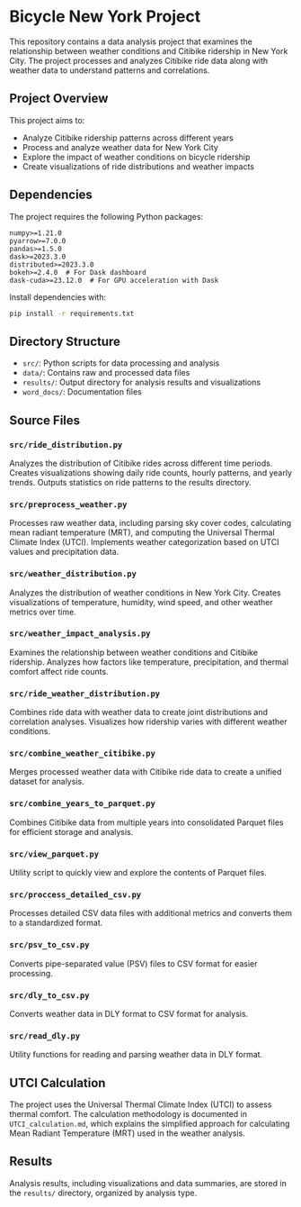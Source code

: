 # Bicycle New York Project

This repository contains a data analysis project that examines the relationship between weather conditions and Citibike ridership in New York City. The project processes and analyzes Citibike ride data along with weather data to understand patterns and correlations.

## Project Overview

This project aims to:
- Analyze Citibike ridership patterns across different years
- Process and analyze weather data for New York City
- Explore the impact of weather conditions on bicycle ridership
- Create visualizations of ride distributions and weather impacts

## Dependencies

The project requires the following Python packages:
```
numpy>=1.21.0
pyarrow>=7.0.0
pandas>=1.5.0
dask>=2023.3.0
distributed>=2023.3.0
bokeh>=2.4.0  # For Dask dashboard
dask-cuda>=23.12.0  # For GPU acceleration with Dask 
```

Install dependencies with:
```bash
pip install -r requirements.txt
```

## Directory Structure

- `src/`: Python scripts for data processing and analysis
- `data/`: Contains raw and processed data files
- `results/`: Output directory for analysis results and visualizations
- `word_docs/`: Documentation files

## Source Files

### `src/ride_distribution.py`
Analyzes the distribution of Citibike rides across different time periods. Creates visualizations showing daily ride counts, hourly patterns, and yearly trends. Outputs statistics on ride patterns to the results directory.

### `src/preprocess_weather.py`
Processes raw weather data, including parsing sky cover codes, calculating mean radiant temperature (MRT), and computing the Universal Thermal Climate Index (UTCI). Implements weather categorization based on UTCI values and precipitation data.

### `src/weather_distribution.py`
Analyzes the distribution of weather conditions in New York City. Creates visualizations of temperature, humidity, wind speed, and other weather metrics over time.

### `src/weather_impact_analysis.py`
Examines the relationship between weather conditions and Citibike ridership. Analyzes how factors like temperature, precipitation, and thermal comfort affect ride counts.

### `src/ride_weather_distribution.py`
Combines ride data with weather data to create joint distributions and correlation analyses. Visualizes how ridership varies with different weather conditions.

### `src/combine_weather_citibike.py`
Merges processed weather data with Citibike ride data to create a unified dataset for analysis.

### `src/combine_years_to_parquet.py`
Combines Citibike data from multiple years into consolidated Parquet files for efficient storage and analysis.

### `src/view_parquet.py`
Utility script to quickly view and explore the contents of Parquet files.

### `src/proccess_detailed_csv.py`
Processes detailed CSV data files with additional metrics and converts them to a standardized format.

### `src/psv_to_csv.py`
Converts pipe-separated value (PSV) files to CSV format for easier processing.

### `src/dly_to_csv.py`
Converts weather data in DLY format to CSV format for analysis.

### `src/read_dly.py`
Utility functions for reading and parsing weather data in DLY format.

## UTCI Calculation

The project uses the Universal Thermal Climate Index (UTCI) to assess thermal comfort. The calculation methodology is documented in `UTCI_calculation.md`, which explains the simplified approach for calculating Mean Radiant Temperature (MRT) used in the weather analysis.

## Results

Analysis results, including visualizations and data summaries, are stored in the `results/` directory, organized by analysis type. 
